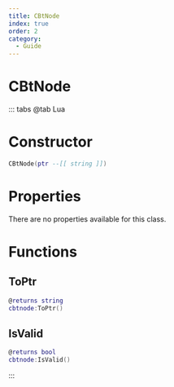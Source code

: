 ```yaml
---
title: CBtNode
index: true
order: 2
category:
  - Guide
---
```


# CBtNode

::: tabs
@tab Lua
# Constructor
```lua
CBtNode(ptr --[[ string ]])
```
# Properties
There are no properties available for this class.
# Functions
## ToPtr
```lua
@returns string
cbtnode:ToPtr()
```
## IsValid
```lua
@returns bool
cbtnode:IsValid()
```

:::